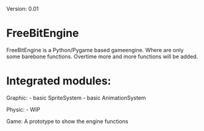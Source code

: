 Version: 0.01
# FreeBitEngine

FreeBitEngine is a Python/Pygame based gameengine. Where are only some barebone functions.
Overtime more and more functions will be added.

# Integrated modules:

Graphic: - basic SpriteSystem
         - basic AnimationSystem
         
Physic: - WIP

Game: A prototype to show the engine functions


         
         
